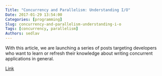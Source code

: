 ```yaml
---
Title: "Concurrency and Parallelism: Understanding I/O"
Date: 2017-01-29 13:54:00
Categories: [programming]
Slug: concurrency-and-parallelism-understanding-i-o
Tags: [concurrency, parallelism]
Authors: sedlav
---
```


With this article, we are launching a series of posts targeting developers who want to learn or refresh their knowledge about writing concurrent applications in general.

[Link](https://blog.risingstack.com/concurrency-and-parallelism-understanding-i-o/)
